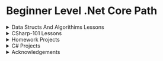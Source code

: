 # Beginner Level .Net Core Path

<details> 
<summary>Data Structs And Algorithims Lessons</summary>
 
* [Data structs and algorithims homeworks](https://github.com/ayhan-karaman/Beginner-Level-.Net-Core-Path/tree/main/DataStructsAndAlgorithims "Got to homework") 

</details>
<details>
<summary>CSharp-101 Lessons</summary>
    
*  [Variables and data types](https://github.com/ayhan-karaman/Beginner-Level-.Net-Core-Path/tree/main/CSharp-101/TypeConversions "Got to project") 

*  [Operators](https://github.com/ayhan-karaman/Beginner-Level-.Net-Core-Path/tree/main/CSharp-101/Operators "Got to project")  

*  [Type Conversions](https://github.com/ayhan-karaman/Beginner-Level-.Net-Core-Path/tree/main/CSharp-101/TypeConversions "Got to project") 

*  [Try Catch Finally and Logical Fallacies](https://github.com/ayhan-karaman/Beginner-Level-.Net-Core-Path/tree/main/CSharp-101/TryCatchFinallyAndLogicalFallacies "Got to project") 

* Decision Structures
    *  [If-ElseIf-Ternary-If](https://github.com/ayhan-karaman/Beginner-Level-.Net-Core-Path/tree/main/CSharp-101/DecisionStructures/IfElseStructureAndTernaryIf "Got to project") 

    *  [Switch Case](https://github.com/ayhan-karaman/Beginner-Level-.Net-Core-Path/tree/main/CSharp-101/DecisionStructures/SwitchCase "Got to project") 

* Loops
    *  [For Loop and Break Continue Statements](https://github.com/ayhan-karaman/Beginner-Level-.Net-Core-Path/tree/main/CSharp-101/Loops/ForLoopAndBreakContinue "Got to project") 

    *  [While Foreach](https://github.com/ayhan-karaman/Beginner-Level-.Net-Core-Path/tree/main/CSharp-101/Loops/WhileAndForEach "Got to project")

* Arrays

    *  [Array Declaration](https://github.com/ayhan-karaman/Beginner-Level-.Net-Core-Path/tree/main/CSharp-101/Arrays/ArrayDeclaration "Got to project") 

    *  [Array Class Methods](https://github.com/ayhan-karaman/Beginner-Level-.Net-Core-Path/tree/main/CSharp-101/Arrays/ArrayClassMethods "Got to project") 

* Methods

    *  [Method Declaration](https://github.com/ayhan-karaman/Beginner-Level-.Net-Core-Path/tree/main/CSharp-101/Methods/MethodDeclaration "Got to project") 

    *  [Method Overloading](https://github.com/ayhan-karaman/Beginner-Level-.Net-Core-Path/tree/main/CSharp-101/Methods/MethodOverloading "Got to project") 

    *  [Recursive and Extension Methods](https://github.com/ayhan-karaman/Beginner-Level-.Net-Core-Path/tree/main/CSharp-101/Methods/ExtensionAndRecursiveMethods "Got to project") 

* Ready Methods

    *  [String Methods](https://github.com/ayhan-karaman/Beginner-Level-.Net-Core-Path/tree/main/CSharp-101/ReadyMethods/StringMethods "Got to project") 

    *  [Datetime And Math Classes](https://github.com/ayhan-karaman/Beginner-Level-.Net-Core-Path/tree/main/CSharp-101/ReadyMethods/DateTimeAndMath "Got to project") 

* Collections
    *  [Generic Collections and List](https://github.com/ayhan-karaman/Beginner-Level-.Net-Core-Path/tree/main/CSharp-101/Collections/GenericCollectionsAndList "Got to project") 

    *  [Array List](https://github.com/ayhan-karaman/Beginner-Level-.Net-Core-Path/tree/main/CSharp-101/Collections/ArrayList "Got to project") 

* Class Concept
    *  [Class Declaration(Instance, Field, Property)](https://github.com/ayhan-karaman/Beginner-Level-.Net-Core-Path/tree/main/CSharp-101/ClassConcept/ClassDeclaration "Got to project") 

    *  [Constructor Methods](https://github.com/ayhan-karaman/Beginner-Level-.Net-Core-Path/tree/main/CSharp-101/ClassConcept/ConstructorMethods "Got to project") 

    *  [Encapsulation And Property Concept](https://github.com/ayhan-karaman/Beginner-Level-.Net-Core-Path/tree/main/CSharp-101/ClassConcept/EncapsulationAndProperty "Got to project") 

    *  [Static Class And Members](https://github.com/ayhan-karaman/Beginner-Level-.Net-Core-Path/tree/main/CSharp-101/ClassConcept/StaticClassAndMembers "Got to project") 

    *  [Struct Declaration](https://github.com/ayhan-karaman/Beginner-Level-.Net-Core-Path/tree/main/CSharp-101/ClassConcept/StructDeclaration "Got to project") 

    * [Enum Declaration](https://github.com/ayhan-karaman/Beginner-Level-.Net-Core-Path/tree/main/CSharp-101/ClassConcept/EnumDeclaration)

* OOP(Object Orientented Programming)
    * [Inheritance Declaration](https://github.com/ayhan-karaman/Beginner-Level-.Net-Core-Path/tree/main/CSharp-101/OOP/InheritanceDeclaration)

    * [Polymorphism And Sealed Class](https://github.com/ayhan-karaman/Beginner-Level-.Net-Core-Path/tree/main/CSharp-101/OOP/PolymorphismAndSealedClass)

    * [Interfaces](https://github.com/ayhan-karaman/Beginner-Level-.Net-Core-Path/tree/main/CSharp-101/OOP/Interfaces)

    * [Interfaces Example](https://github.com/ayhan-karaman/Beginner-Level-.Net-Core-Path/tree/main/CSharp-101/OOP/InterfacesExample)

    * [Abstract Example](https://github.com/ayhan-karaman/Beginner-Level-.Net-Core-Path/tree/main/CSharp-101/OOP/AbstractExample)

</details>

<details> 
<summary>Homework Projects</summary>

* CSharp-101 
    *  [Homework 1 - Algotrihm Questions](https://github.com/ayhan-karaman/Beginner-Level-.Net-Core-Path/tree/main/CSharp-101/Homework/AlgorithmQuestions-1 "Got to homework")  
    
    *  [Homework 2 - Collections Questions](https://github.com/ayhan-karaman/Beginner-Level-.Net-Core-Path/tree/main/CSharp-101/Homework/Collections "Got to homework")  

    *  [Homework 3 - Proje-1 Telephone Directory](https://github.com/ayhan-karaman/Beginner-Level-.Net-Core-Path/tree/main/CSharp-101/Homework/TelePhoneDirectory "Got to homework") 

    *  [Homework 4 - Proje-1 Todo List](https://github.com/ayhan-karaman/Beginner-Level-.Net-Core-Path/tree/main/CSharp-101/Homework/TodoList "Got to homework") 

---

* OOP
    * [Univercity Management System](https://github.com/ayhan-karaman/Beginner-Level-.Net-Core-Path/tree/main/Oop/univercityManagementSystem.md "Go to homework")
    * [Zoo Management System](https://github.com/ayhan-karaman/Beginner-Level-.Net-Core-Path/tree/main/Oop/zooManage.md "Go to homework")
    * [Online Movie Project](https://github.com/ayhan-karaman/Beginner-Level-.Net-Core-Path/tree/main/Oop/onlineMovieProject.md "Go to homework")

    * [Flight Management System](https://github.com/ayhan-karaman/Beginner-Level-.Net-Core-Path/tree/main/Oop/flightManagementSystem.md "Go to homework")

    * [Elevator Simulation](https://github.com/ayhan-karaman/Beginner-Level-.Net-Core-Path/tree/main/Oop/elevatorSimulation.md "Go to homework")

</details>


<details>
<summary> C# Projects</summary>

* Easy Level
    * [Average Calculation](https://github.com/ayhan-karaman/Beginner-Level-.Net-Core-Path/tree/main/CSharpProjects/EasyLevel/AverageCalculation "Go to project")

    * [Drawing Triangle](https://github.com/ayhan-karaman/Beginner-Level-.Net-Core-Path/tree/main/CSharpProjects/EasyLevel/TriangleDrawing "Go to project")

    * [Drawing Circle](https://github.com/ayhan-karaman/Beginner-Level-.Net-Core-Path/tree/main/CSharpProjects/EasyLevel/CircleDrawing "Go to project")

    * [Extract and Print](https://github.com/ayhan-karaman/Beginner-Level-.Net-Core-Path/tree/main/CSharpProjects/EasyLevel/ExtractAndPrint "Go to project")

    * [Reverse Character Printing](https://github.com/ayhan-karaman/Beginner-Level-.Net-Core-Path/tree/main/CSharpProjects/EasyLevel/CharacterReversePrint "Go to project")

</details>

<details>
<summary>Acknowledgements</summary>

* Instructors
    * [Hakan Yalçınkaya]()
    * [Engin Deniz Alpman]()
    * [Zikriye Ürkmez Cengiz]()

* Program Providers
    * [Patika.dev](https://academy.patika.dev/ "Go to Patika.dev")
    * [Kodluyoruz](https://www.kodluyoruz.org/ "Go to Kodluyoruz")

</details>
